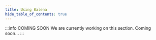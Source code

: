 ```yaml
---
title: Using Balena
hide_table_of_contents: true
---
```


:::info COMING SOON
We are currently working on this section. Coming soon...
:::
